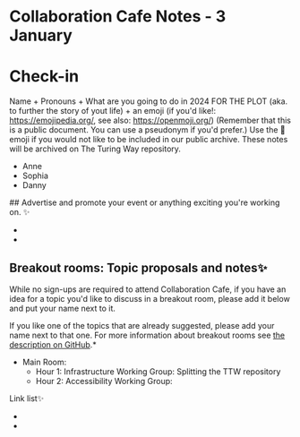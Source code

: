 # Collaboration Cafe Notes - 3 January

# Check-in

Name + Pronouns + What are you going to do in 2024 FOR THE PLOT (aka. to further the story of yout life) + an emoji (if you'd like!: https://emojipedia.org/, see also: https://openmoji.org/)
(Remember that this is a public document. You can use a pseudonym if you'd prefer.) Use the 🤫 emoji if you would not like to be included in our public archive. These notes will be archived on The Turing Way repository.

* Anne
* Sophia
* Danny

## Advertise and promote your event or anything exciting you're working on. ✨ 

* 
* 

## Breakout rooms: Topic proposals and notes✨ 
While no sign-ups are required to attend Collaboration Cafe, if you have an idea for a topic you'd like to discuss in a breakout room, please add it below and put your name next to it. 

If you like one of the topics that are already suggested, please add your name next to that one. For more information about breakout rooms see [the description on GitHub](https://github.com/alan-turing-institute/the-turing-way/blob/master/project_management/online-collaboration-cafe.md#breakout-rooms).*

- Main Room:
    * Hour 1: Infrastructure Working Group: Splitting the TTW repository
    * Hour 2: Accessibility Working Group:

Link list✨ 

* 
* 